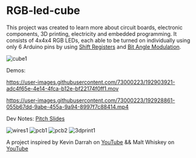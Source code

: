 # RGB-led-cube

This project was created to learn more about circuit boards, electronic components, 3D printing, electricity and embedded programming. It consists of 4x4x4 RGB LEDs, each able to be turned on individually using only 6 Arduino pins by using [Shift Registers](https://en.wikipedia.org/wiki/Shift_register) and [Bit Angle Modulation](https://tiemenwaterreus.com/posts/4-bit-angle-modulating/).

![cube1](https://user-images.githubusercontent.com/73000223/192930197-ca70ee2a-4d32-4aba-aa41-0f2b27e0ca1f.PNG)

Demos:


https://user-images.githubusercontent.com/73000223/192903921-adc4f65e-4e14-4fca-b12e-bf22174f0ff1.mov



https://user-images.githubusercontent.com/73000223/192928861-055b67dd-9abe-455a-9a94-8997f7c88414.mp4



Dev Notes:
[Pitch Slides](https://docs.google.com/presentation/d/1Q3SgMbCxCJnp64us6YknnfaCr0XkEVGkdK7O4LI-4xs/edit?usp=sharing)

![wires1](https://user-images.githubusercontent.com/73000223/192931431-016c2419-18c7-4c91-8e99-4a9ec5677bc6.PNG)
![pcb1](https://user-images.githubusercontent.com/73000223/192928988-58ca3605-9cee-4f09-be9b-7227527e9b6b.PNG)
![pcb2](https://user-images.githubusercontent.com/73000223/192929055-5af58bce-1366-4c62-ad93-3f56f21adbff.jpg)
![3dprint1](https://user-images.githubusercontent.com/73000223/192930020-5dc8b07f-87fb-4af4-a49b-b4693064b61a.PNG)





A project inspired by Kevin Darrah on [YouTube](https://www.youtube.com/watch?v=guppB4cK3oU&list=PL0JWuCHXfJ2zXVRqFRFVq-lNt_xtCYMjx&index=5) && Malt Whiskey on [YouTube](https://www.youtube.com/watch?v=gzdSvov-5-8)
